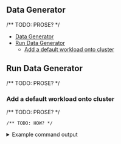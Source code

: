
## Data Generator
/** TODO: PROSE? */

- [Data Generator](#data-generator)
- [Run Data Generator](#run-data-generator)
  - [Add a default workload onto cluster](#add-a-default-workload-onto-cluster)

## Run Data Generator

/** TODO: PROSE? */

### Add a default workload onto cluster

/** TODO: PROSE? */


```shell
/** TODO: HOW? */
```

<details>
<summary>
Example command output
</summary>

```

```
</details>
